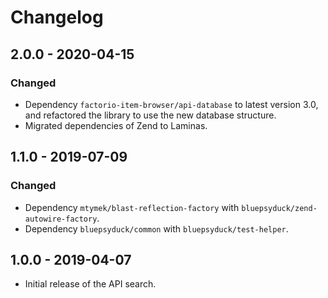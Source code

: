 # Changelog

## 2.0.0 - 2020-04-15

### Changed

- Dependency `factorio-item-browser/api-database` to latest version 3.0, and refactored the library to use the new
  database structure.
- Migrated dependencies of Zend to Laminas.

## 1.1.0 - 2019-07-09

### Changed

- Dependency `mtymek/blast-reflection-factory` with `bluepsyduck/zend-autowire-factory`.
- Dependency `bluepsyduck/common` with `bluepsyduck/test-helper`.

## 1.0.0 - 2019-04-07

- Initial release of the API search.
